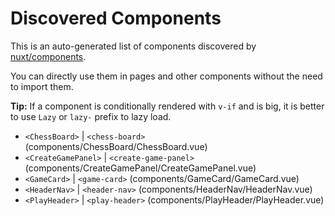 # Discovered Components

This is an auto-generated list of components discovered by [nuxt/components](https://github.com/nuxt/components).

You can directly use them in pages and other components without the need to import them.

**Tip:** If a component is conditionally rendered with `v-if` and is big, it is better to use `Lazy` or `lazy-` prefix to lazy load.

- `<ChessBoard>` | `<chess-board>` (components/ChessBoard/ChessBoard.vue)
- `<CreateGamePanel>` | `<create-game-panel>` (components/CreateGamePanel/CreateGamePanel.vue)
- `<GameCard>` | `<game-card>` (components/GameCard/GameCard.vue)
- `<HeaderNav>` | `<header-nav>` (components/HeaderNav/HeaderNav.vue)
- `<PlayHeader>` | `<play-header>` (components/PlayHeader/PlayHeader.vue)

